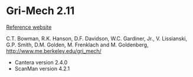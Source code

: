 Gri-Mech 2.11
===========
[Reference website](http://combustion.berkeley.edu/gri-mech/new21/version21/text21.html)

C.T. Bowman, R.K. Hanson, D.F. Davidson, W.C. Gardiner, Jr., V. Lissianski, G.P. Smith, D.M. Golden, M. Frenklach and M. Goldenberg, http://www.me.berkeley.edu/gri_mech/

- Cantera version 2.4.0
- ScanMan version 4.2.1
